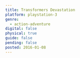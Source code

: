 ```yaml
---
title: Transformers Devastation
platform: playstation-3
genre:
  - action-adventure
digital: false
physical: true
guide: false
pending: false
posted: 2016-01-08
---
```

